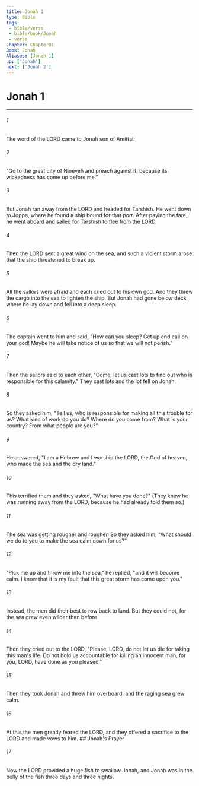 ```yaml
---
title: Jonah 1
type: Bible
tags:
 - bible/verse
 - bible/book/Jonah
 - verse
Chapter: Chapter01
Book: Jonah
Aliases: [Jonah 1]
up: ['Jonah']
next: ['Jonah 2']
---
```

# Jonah 1

***


###### 1 
The word of the LORD came to Jonah son of Amittai: 

###### 2 
"Go to the great city of Nineveh and preach against it, because its wickedness has come up before me." 

###### 3 
But Jonah ran away from the LORD and headed for Tarshish. He went down to Joppa, where he found a ship bound for that port. After paying the fare, he went aboard and sailed for Tarshish to flee from the LORD. 

###### 4 
Then the LORD sent a great wind on the sea, and such a violent storm arose that the ship threatened to break up. 

###### 5 
All the sailors were afraid and each cried out to his own god. And they threw the cargo into the sea to lighten the ship. But Jonah had gone below deck, where he lay down and fell into a deep sleep. 

###### 6 
The captain went to him and said, "How can you sleep? Get up and call on your god! Maybe he will take notice of us so that we will not perish." 

###### 7 
Then the sailors said to each other, "Come, let us cast lots to find out who is responsible for this calamity." They cast lots and the lot fell on Jonah. 

###### 8 
So they asked him, "Tell us, who is responsible for making all this trouble for us? What kind of work do you do? Where do you come from? What is your country? From what people are you?" 

###### 9 
He answered, "I am a Hebrew and I worship the LORD, the God of heaven, who made the sea and the dry land." 

###### 10 
This terrified them and they asked, "What have you done?" (They knew he was running away from the LORD, because he had already told them so.) 

###### 11 
The sea was getting rougher and rougher. So they asked him, "What should we do to you to make the sea calm down for us?" 

###### 12 
"Pick me up and throw me into the sea," he replied, "and it will become calm. I know that it is my fault that this great storm has come upon you." 

###### 13 
Instead, the men did their best to row back to land. But they could not, for the sea grew even wilder than before. 

###### 14 
Then they cried out to the LORD, "Please, LORD, do not let us die for taking this man's life. Do not hold us accountable for killing an innocent man, for you, LORD, have done as you pleased." 

###### 15 
Then they took Jonah and threw him overboard, and the raging sea grew calm. 

###### 16 
At this the men greatly feared the LORD, and they offered a sacrifice to the LORD and made vows to him. ## Jonah's Prayer 

###### 17 
Now the LORD provided a huge fish to swallow Jonah, and Jonah was in the belly of the fish three days and three nights. 
